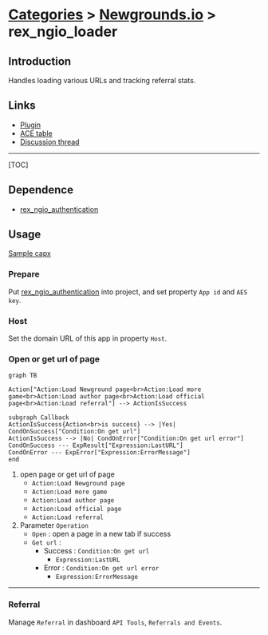# [Categories](categories.index.html) > [Newgrounds.io](ngio.index.html) > rex_ngio_loader

## Introduction

Handles loading various URLs and tracking referral stats.

## Links

- [Plugin](https://dl.dropboxusercontent.com/u/5779181/C2Repo/Zip/plugins/rex_ngio_loader.7z)
- [ACE table](https://rexrainbow.github.io/C2RexDoc/c2rexpluginsACE/plugin_rex_ngio_loader.html)
- [Discussion thread](https://www.scirra.com/forum/plugin-new-grounds-api-v3_t179642)


----

[TOC]

## Dependence

- [rex_ngio_authentication](rex_ngio_gateway.html)

## Usage

[Sample capx](https://1drv.ms/u/s!Am5HlOzVf0kHlBSkuEwDTZvGIzrb)

### Prepare

Put [rex_ngio_authentication](http://c2rexplugins.weebly.com/rex_ngio_gateway.html) into project, and set property `App id` and `AES key`.

### Host

Set the domain URL of this app in property `Host`.

### Open or get url of page

```mermaid
graph TB

Action["Action:Load Newground page<br>Action:Load more game<br>Action:Load author page<br>Action:Load official page<br>Action:Load referral"] --> ActionIsSuccess

subgraph Callback
ActionIsSuccess{Action<br>is success} --> |Yes| CondOnSuccess["Condition:On get url"]
ActionIsSuccess --> |No| CondOnError["Condition:On get url error"]
CondOnSuccess --- ExpResult["Expression:LastURL"]
CondOnError --- ExpError["Expression:ErrorMessage"]
end
```

1. open page or get url of page
   - `Action:Load Newground page`
   - `Action:Load more game`
   - `Action:Load author page`
   - `Action:Load official page`
   - `Action:Load referral`
2. Parameter `Operation`
   - `Open` : open a page in a new tab if success
   - `Get url` :
     - Success : `Condition:On get url`
       - `Expression:LastURL`
     - Error : `Condition:On get url error`
       - `Expression:ErrorMessage`

----

### Referral

Manage `Referral` in dashboard `API Tools`, `Referrals and Events`.

